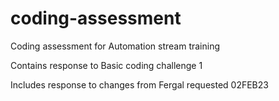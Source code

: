 # coding-assessment

Coding assessment for Automation stream training

Contains response to Basic coding challenge 1

Includes response to changes from Fergal requested 02FEB23
